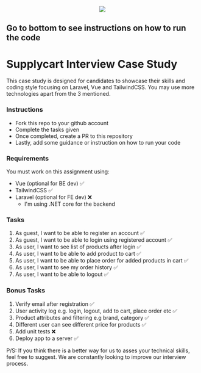 <p align="center">
    <img align="center" src="https://supplycart.my/wp-content/uploads/2019/09/sc_logo_tm.png">
</p>

## Go to bottom to see instructions on how to run the code

# Supplycart Interview Case Study

This case study is designed for candidates to showcase their skills and coding style focusing on Laravel, Vue and TailwindCSS. You may use more technologies apart from the 3 mentioned. 

### Instructions

- Fork this repo to your github account
- Complete the tasks given
- Once completed, create a PR to this repository
- Lastly, add some guidance or instruction on how to run your code

### Requirements

You must work on this assignment using:
 - Vue (optional for BE dev) ✅
 - TailwindCSS ✅
 - Laravel (optional for FE dev) ❌
   - I'm using .NET core for the backend

### Tasks

1. As guest, I want to be able to register an account ✅
2. As guest, I want to be able to login using registered account ✅
3. As user, I want to see list of products after login ✅
4. As user, I want to be able to add product to cart ✅
5. As user, I want to be able to place order for added products in cart ✅
6. As user, I want to see my order history ✅
7. As user, I want to be able to logout ✅

### Bonus Tasks

1. Verify email after registration ✅
2. User activity log e.g. login, logout, add to cart, place order etc ✅
3. Product attributes and filtering e.g brand, category ✅
4. Different user can see different price for products ✅
5. Add unit tests ❌
6. Deploy app to a server ✅


P/S: If you think there is a better way for us to asses your technical skills, feel free to suggest. We are constantly looking to improve our interview process.
